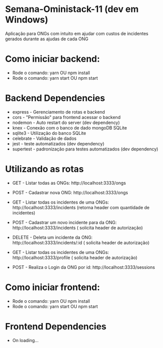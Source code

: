 # Semana-Oministack-11 (dev em Windows)

Aplicação para ONGs com intuito em ajudar com custos de incidentes gerados durante as ajudas de cada ONG

# Como iniciar backend:

- Rode o comando: yarn OU npm install
- Rode o comando: yarn start OU npm start

# Backend Dependencies

- express - Gerenciamento de rotas e backend
- cors - "Permissão" para frontend acessar o backend
- nodemon - Auto restart do server (dev dependency)
- knex - Conexão com o banco de dado mongoDB SQLite
- sqlite3 - Utilização do banco SQLite
- celebrate - Validação de dados
- jest - teste automatizados (dev dependency)
- supertest - padronização para testes automatizados (dev dependency)

# Utilizando as rotas

- GET - Listar todas as ONGs: http://localhost:3333/ongs
- POST - Cadastrar nova ONG: http://localhost:3333/ongs

- GET - Listar todas os incidentes de uma ONGs: http://localhost:3333/incidents (retorna header com quantidade de incidentes)
- POST - Cadastrar um novo incidente para da ONG: http://localhost:3333/incidents ( solicita header de autorização)
- DELETE - Deleta um incidente da ONG: http://localhost:3333/incidents/:id ( solicita header de autorização)

- GET - Listar todas os incidentes de uma ONGs: http://localhost:3333/profile ( solicita header de autorização)

- POST - Realiza o Login da ONG por id: http://localhost:3333/sessions

# Como iniciar frontend:

- Rode o comando: yarn OU npm install
- Rode o comando: yarn start OU npm start

# Frontend Dependencies

- On loading...
